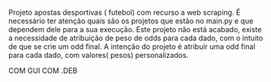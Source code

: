 Projeto apostas desportivas ( futebol) com recurso a web scraping. É necessário ter atenção quais são os projetos que estão no main.py e que dependem dele para a sua execução.
Este projeto não está acabado, existe a necessidade de atribuição de peso de odds para cada dado, com o intuito de que se crie um odd final.
A intenção do projeto é atribuir uma odd final para cada dado, com valores( pesos) personalizados.
       
COM GUI
COM .DEB
